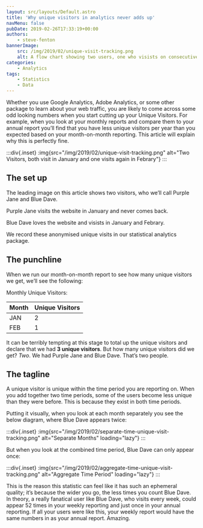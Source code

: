 ```yaml
---
layout: src/layouts/Default.astro
title: 'Why unique visitors in analytics never adds up'
navMenu: false
pubDate: 2019-02-26T17:33:19+00:00
authors:
    - steve-fenton
bannerImage:
    src: /img/2019/02/unique-visit-tracking.png
    alt: A flow chart showing two users, one who visists on consecutive months
categories:
    - Analytics
tags:
    - Statistics
    - Data
---
```


Whether you use Google Analytics, Adobe Analytics, or some other package to learn about your web traffic, you are likely to come across some odd looking numbers when you start cutting up your Unique Visitors. For example, when you look at your monthly reports and compare them to your annual report you’ll find that you have less unique visitors per year than you expected based on your month-on-month reporting. This article will explain why this is perfectly fine.

:::div{.inset}
:img{src="/img/2019/02/unique-visit-tracking.png" alt="Two Visitors, both visit in January and one visits again in Febrary"}
:::

## The set up

The leading image on this article shows two visitors, who we’ll call Purple Jane and Blue Dave.

Purple Jane visits the website in January and never comes back.

Blue Dave loves the website and visists in January and Febrary.

We record these anonymised unique visits in our statistical analytics package.

## The punchline

When we run our month-on-month report to see how many unique visitors we get, we’ll see the following:

Monthly Unique Visitors:

| Month | Unique Visitors |
|-------|-----------------|
| JAN   | 2               |
| FEB   | 1               |

It can be terribly tempting at this stage to total up the unique visitors and declare that we had **3 unique visitors**. But how many unique visitors did we get? *Two*. We had Purple Jane and Blue Dave. That’s two people.

## The tagline

A unique visitor is unique within the time period you are reporting on. When you add together two time periods, some of the users become less unique than they were before. This is because they exist in both time periods.

Putting it visually, when you look at each month separately you see the below diagram, where Blue Dave appears twice:

:::div{.inset}
:img{src="/img/2019/02/separate-time-unique-visit-tracking.png" alt="Separate Months" loading="lazy"}
:::

But when you look at the combined time period, Blue Dave can only appear once:

:::div{.inset}
:img{src="/img/2019/02/aggregate-time-unique-visit-tracking.png" alt="Aggregate Time Period" loading="lazy"}
:::

This is the reason this statistic can feel like it has such an ephemeral quality; it’s because the wider you go, the less times you count Blue Dave. In theory, a really fanatical user like Blue Dave, who visits every week, could appear 52 times in your weekly reporting and just once in your annual reporting. If all your users were like this, your weekly report would have the same numbers in as your annual report. Amazing.